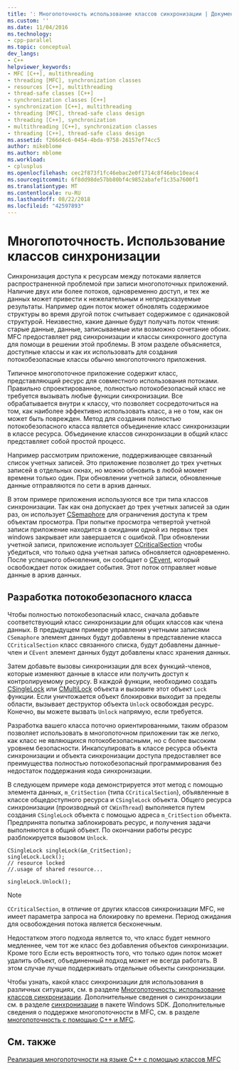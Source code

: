 ```yaml
---
title: ': Многопоточность использование классов синхронизации | Документация Майкрософт'
ms.custom: ''
ms.date: 11/04/2016
ms.technology:
- cpp-parallel
ms.topic: conceptual
dev_langs:
- C++
helpviewer_keywords:
- MFC [C++], multithreading
- threading [MFC], synchronization classes
- resources [C++], multithreading
- thread-safe classes [C++]
- synchronization classes [C++]
- synchronization [C++], multithreading
- threading [MFC], thread-safe class design
- threading [C++], synchronization
- multithreading [C++], synchronization classes
- threading [C++], thread-safe class design
ms.assetid: f266d4c6-0454-4bda-9758-26157ef74cc5
author: mikeblome
ms.author: mblome
ms.workload:
- cplusplus
ms.openlocfilehash: cec2f873f1fc46ebac2e0f1714c8f46ebc10eac4
ms.sourcegitcommit: 6f8dd98de57bb80bf4c9852abafef1c35a7600f1
ms.translationtype: MT
ms.contentlocale: ru-RU
ms.lasthandoff: 08/22/2018
ms.locfileid: "42597893"
---
```

# <a name="multithreading-how-to-use-the-synchronization-classes"></a>Многопоточность. Использование классов синхронизации
Синхронизация доступа к ресурсам между потоками является распространенной проблемой при записи многопоточных приложений. Наличие двух или более потоков, одновременно доступ, и тех же данных может привести к нежелательным и непредсказуемые результаты. Например один поток может обновлять содержимое структуры во время другой поток считывает содержимое с одинаковой структурой. Неизвестно, какие данные будут получать поток чтения: старые данные, данные, записываемые или возможно сочетание обоих. MFC предоставляет ряд синхронизации и классы синхронного доступа для помощи в решении этой проблемы. В этом разделе объясняется, доступные классы и как их использовать для создания потокобезопасные классы обычно многопоточного приложения.  
  
Типичное многопоточное приложение содержит класс, представляющий ресурс для совместного использования потоками. Правильно спроектированное, полностью потокобезопасный класс не требуется вызывать любые функции синхронизации. Все обрабатывается внутри к классу, что позволяет сосредоточиться на том, как наиболее эффективно использовать класс, а не о том, как он может быть поврежден. Метод для создания полностью потокобезопасного класса является объединение класс синхронизации в классе ресурса. Объединение классов синхронизации в общий класс представляет собой простой процесс.  
  
Например рассмотрим приложение, поддерживающее связанный список учетных записей. Это приложение позволяет до трех учетных записей в отдельных окнах, но можно обновить в любой момент времени только один. При обновлении учетной записи, обновленные данные отправляются по сети в архив данных.  
  
В этом примере приложения используются все три типа классов синхронизации. Так как она допускает до трех учетных записей за один раз, он использует [CSemaphore](../mfc/reference/csemaphore-class.md) для ограничения доступа к трем объектам просмотра. При попытке просмотра четвертой учетной записи приложение находится в ожидании одной из первых трех windows закрывает или завершается с ошибкой. При обновлении учетной записи, приложение использует [CCriticalSection](../mfc/reference/ccriticalsection-class.md) чтобы убедиться, что только одна учетная запись обновляется одновременно. После успешного обновления, он сообщает о [CEvent](../mfc/reference/cevent-class.md), который освобождает поток ожидает события. Этот поток отправляет новые данные в архив данных.  
  
##  <a name="_mfc_designing_a_thread.2d.safe_class"></a> Разработка потокобезопасного класса  
 
Чтобы полностью потокобезопасный класс, сначала добавьте соответствующий класс синхронизации для общих классов как члена данных. В предыдущем примере управления учетными записями `CSemaphore` элемент данных будут добавлены в представление класса `CCriticalSection` класс связанного списка, будут добавлены данные-член и `CEvent` элемент данных будут добавлены класс хранения данных.  
  
Затем добавьте вызовы синхронизации для всех функций-членов, которые изменяют данные в классе или получить доступ к контролируемому ресурсу. В каждой функции, необходимо создать [CSingleLock](../mfc/reference/csinglelock-class.md) или [CMultiLock](../mfc/reference/cmultilock-class.md) объекта и вызовите этот объект `Lock` функции. Если уничтожается объект блокировки выходит за пределы области, вызывает деструктор объекта `Unlock` освобождая ресурс. Конечно, вы можете вызвать `Unlock` напрямую, если требуется.  
  
Разработка вашего класса поточно ориентированными, таким образом позволяет использовать в многопоточном приложении так же легко, как класс не являющихся потокобезопасными, но с более высоким уровнем безопасности. Инкапсулировать в классе ресурса объекта синхронизации и объекта синхронизации доступа предоставляет все преимущества полностью потокобезопасный программирования без недостаток поддержания кода синхронизации.  
  
В следующем примере кода демонстрируется этот метод с помощью элемента данных, `m_CritSection` (типа `CCriticalSection`), объявленные в классе общедоступного ресурса и `CSingleLock` объекта. Общего ресурса синхронизации (производный от `CWinThread`) выполняется путем создания `CSingleLock` объекта с помощью адреса `m_CritSection` объекта. Предпринята попытка заблокировать ресурс, и получения задачи выполняются в общий объект. По окончании работы ресурс разблокируется вызовом `Unlock`.  
  
```  
CSingleLock singleLock(&m_CritSection);  
singleLock.Lock();  
// resource locked  
//.usage of shared resource...  
  
singleLock.Unlock();  
```  
  
> [!NOTE]
> `CCriticalSection`, в отличие от других классов синхронизации MFC, не имеет параметра запроса на блокировку по времени. Период ожидания для освобождения потока является бесконечным.  
  
Недостатком этого подхода является то, что класс будет немного медленнее, чем тот же класс без добавления объектов синхронизации. Кроме того Если есть вероятность того, что только один поток может удалить объект, объединенный подход может не всегда работать. В этом случае лучше поддерживать отдельные объекты синхронизации.  
  
Чтобы узнать, какой класс синхронизации для использования в различных ситуациях, см. в разделе [Многопоточность: использование классов синхронизации](../parallel/multithreading-when-to-use-the-synchronization-classes.md). Дополнительные сведения о синхронизации см. в разделе [синхронизации](http://msdn.microsoft.com/library/windows/desktop/ms686353) в пакете Windows SDK. Дополнительные сведения о поддержке многопоточности в MFC, см. в разделе [многопоточность с помощью C++ и MFC](../parallel/multithreading-with-cpp-and-mfc.md).  
  
## <a name="see-also"></a>См. также  
 
[Реализация многопоточности на языке C++ с помощью классов MFC](../parallel/multithreading-with-cpp-and-mfc.md)